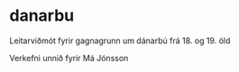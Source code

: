 # danarbu

Leitarviðmót fyrir gagnagrunn um dánarbú frá 18. og 19. öld

Verkefni unnið fyrir Má Jónsson
